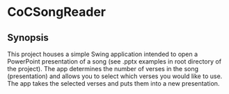 # CoCSongReader

## Synopsis
This project houses a simple Swing application intended to open a PowerPoint presentation of a song (see .pptx examples in root directory of the project). The app determines the number of verses in the song (presentation) and allows you to select which verses you would like to use. The app takes the selected verses and puts them into a new presentation.
